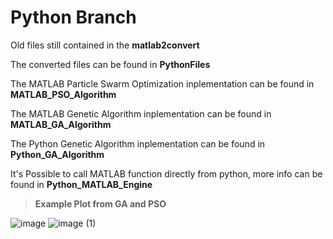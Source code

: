 # Python Branch

Old files still contained in the **matlab2convert**

The converted files can be found in **PythonFiles**


The MATLAB Particle Swarm Optimization inplementation can be found in **MATLAB_PSO_Algorithm**

The MATLAB Genetic Algorithm inplementation can be found in **MATLAB_GA_Algorithm**

The Python Genetic Algorithm inplementation can be found in **Python_GA_Algorithm**

It's Possible to call MATLAB function directly from python, more info can be found in **Python_MATLAB_Engine**

> **Example Plot from GA and PSO**

![image](https://user-images.githubusercontent.com/55459522/76656359-cde97780-6545-11ea-8a1e-c3a8384b952f.png)
![image (1)](https://user-images.githubusercontent.com/55459522/76656406-e22d7480-6545-11ea-8ea4-9b8369f8e23c.png)
